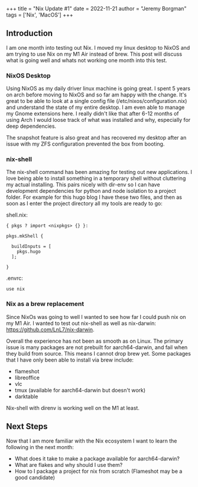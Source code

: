 +++ 
title = "Nix Update #1"
date = 2022-11-21
author = "Jeremy Borgman"
tags = ['Nix', 'MacOS']
+++

## Introduction
I am one month into testing out Nix. I moved my linux desktop to NixOS and am trying to use Nix
on my M1 Air instead of brew. This post will discuss what is going well and whats not working
one month into this test.

### NixOS Desktop
Using NixOS as my daily driver linux machine is going great. I spent 5 years on arch before moving 
to NixOS and so far am happy with the change. It's great to be able to look at a single config file 
(/etc/nixos/configuration.nix) and understand the state of my entire desktop. I am even able to manage
my Gnome extensions here. I really didn't like that after 6-12 months of using Arch I would loose 
track of what was installed and why, especially for deep dependencies.

The snapshot feature is also great and has recovered my desktop after an issue with my ZFS configuration
prevented the box from booting. 

### nix-shell
The nix-shell command has been amazing for testing out new applications. I love being able to install something
in a temporary shell without cluttering my actual installing. This pairs nicely with dir-env so I can 
have development dependencies for python and node isolation to a project folder. For example for this hugo
blog I have these two files, and then as soon as I enter the project directory all my tools are ready to go:

shell.nix:
```
{ pkgs ? import <nixpkgs> {} }:

pkgs.mkShell {

  buildInputs = [
    pkgs.hugo
  ];

}
```

.envrc:
```
use nix
```

### Nix as a brew replacement
Since NixOs was going to well I wanted to see how far I could push nix on my M1 Air. I wanted to test out
nix-shell as well as nix-darwin: https://github.com/LnL7/nix-darwin.

Overall the experience has not been as smooth as on Linux. The primary issue is many packages are not prebuilt
for aarch64-darwin, and fail when they build from source. This means I cannot drop brew yet. Some packages that 
I have only been able to install via brew include:
- flameshot
- libreoffice
- vlc
- tmux (available for aarch64-darwin but doesn't work)
- darktable

Nix-shell with direnv is working well on the M1 at least. 


## Next Steps
Now that I am more familiar with the Nix ecosystem I want to learn the following in the next month:

- What does it take to make a package available for aarch64-darwin?
- What are flakes and why should I use them?
- How to I package a project for nix from scratch (Flameshot may be a good candidate)